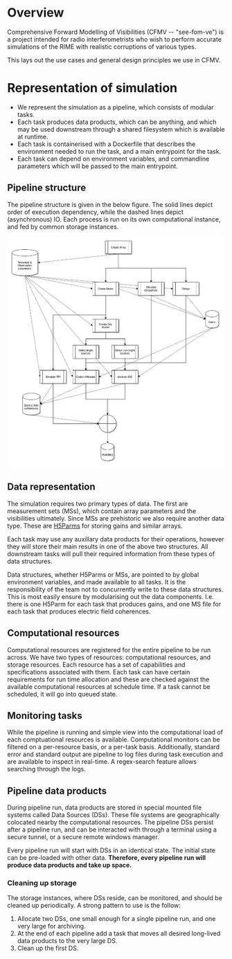 # Overview

Comprehensive Forward Modelling of Visibilities (CFMV -- "see-fom-ve") is a project intended for radio interferometrists who wish to perform accurate simulations of the RIME with realistic corruptions of various types.

This lays out the use cases and general design principles we use in CFMV.

# Representation of simulation

 - We represent the simulation as a pipeline, which consists of modular tasks.
 - Each task produces data products, which can be anything, and which may be used downstream through a shared filesystem which is available at runtime.
 - Each task is containerised with a Dockerfile that describes the environment needed to run the task, and a main entrypoint for the task.
 - Each task can depend on environment variables, and commandline parameters which will be passed to the main entrypoint.

## Pipeline structure

The pipeline structure is given in the below figure. The solid lines depict order of execution dependency, while the dashed lines depict (asynchronous) IO. Each process is run on its own computational instance, and fed by common storage instances. 

![rci-fm-pipeline](rci-fm-pipeline.png)

## Data representation

The simulation requires two primary types of data. The first are measurement sets (MSs), which contain array parameters and the visibilities ultimately. Since MSs are prehistoric we also require another data type. These are [H5Parms](https://github.com/joshuaalbert/h5parm) for storing gains and similar arrays. 

Each task may use any auxillary data products for their operations, however they will store their main results in one of the above two structures.
All downstream tasks will pull their required information from these types of data structures.

Data structures, whether H5Parms or MSs, are pointed to by global environment variables, and made available to all tasks. It is the responsibility of the team not to concurrently write to these data structures. This is most easily ensure by modularising out the data components. I.e. there is one H5Parm for each task that produces gains, and one MS file for each task that produces electric field coherences.

## Computational resources

Computational resources are registered for the entire pipeline to be run across. We have two types of resources: computational resources, and storage resources. Each resource has a set of capabilities and specifications associated with them. Each task can have certain requirements for run time allocation and these are checked against the available computational resources at schedule time. If a task cannot be scheduled, it will go into queued state. 

## Monitoring tasks

While the pipeline is running and simple view into the computational load of each comptuational resources is available. Computational monitors can be filtered on a per-resource basis, or a per-task basis. Additionally, standard error and standard output are pipeline to log files during task execution and are available to inspect in real-time. A regex-search feature allows searching through the logs.

## Pipeline data products

During pipeline run, data products are stored in special mounted file systems called Data Sources (DSs). These file systems are geographically colocated nearby the computational resources. The pipeline DSs persist after a pipeline run, and can be interacted with through a terminal using a secure tunnel, or a secure remote windows manager. 

Every pipeline run will start with DSs in an identical state. The initial state can be pre-loaded with other data. **Therefore, every pipeline run will produce data products and take up space.**

### Cleaning up storage

The storage instances, where DSs reside, can be monitored, and should be cleaned up periodically. A strong pattern to use is the follow:

  1. Allocate two DSs, one small enough for a single pipeline run, and one very large for archiving.
  2. At the end of each pipeline add a task that moves all desired long-lived data products to the very large DS.
  3. Clean up the first DS.
